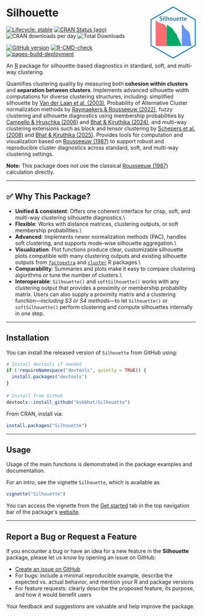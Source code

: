 # Silhouette <a href="https://kskbhat.github.io/Silhouette/"><img src="man/figures/logo.png" alt="Silhouette website" align="right" height="139"/></a>

<!-- badges: start -->
[![Lifecycle: stable](https://img.shields.io/badge/lifecycle-stable-brightgreen.svg)](https://lifecycle.r-lib.org/articles/stages.html) [![CRAN Status (ago)](https://www.r-pkg.org/badges/version-ago/Silhouette)](https://cran.r-project.org/package=Silhouette) ![CRAN downloads per day](https://cranlogs.r-pkg.org/badges/last-day/Silhouette)
 ![Total Downloads](https://cranlogs.r-pkg.org/badges/grand-total/Silhouette) 

[![GitHub version](https://img.shields.io/github/v/release/kskbhat/Silhouette?include_prereleases)](https://github.com/kskbhat/Silhouette/releases)
[![R-CMD-check](https://github.com/kskbhat/Silhouette/actions/workflows/R-CMD-check.yaml/badge.svg)](https://github.com/kskbhat/Silhouette/actions/workflows/R-CMD-check.yaml) [![pages-build-deployment](https://github.com/kskbhat/Silhouette/actions/workflows/pages/pages-build-deployment/badge.svg)](https://github.com/kskbhat/Silhouette/actions/workflows/pages/pages-build-deployment)
<!--
[![CRAN Status](https://www.r-pkg.org/badges/version/Silhouette)](https://CRAN.R-project.org/package=Silhouette)
[![CRAN Downloads](https://cranlogs.r-pkg.org/badges/grand-total/Silhouette)](https://cran.r-project.org/package=Silhouette)
[![DOI](https://img.shields.io/badge/DOI-10.32614%2FCRAN.package.Silhouette-blue.svg)](https://doi.org/10.32614/CRAN.package.Silhouette)
[![R-hub](https://github.com/kskbhat/Silhouette/actions/workflows/rhub.yaml/badge.svg)](https://github.com/kskbhat/Silhouette/actions/workflows/rhub.yaml)
![Monthly Downloads](https://cranlogs.r-pkg.org/badges/Silhouette)
-->

<!-- badges: end -->

An [R](https://www.r-project.org/) package for silhouette-based diagnostics in standard, soft, and multi-way clustering.

Quantifies clustering quality by measuring both **cohesion within clusters** and **separation between clusters**. Implements advanced silhouette width computations for diverse clustering structures, including: simplified silhouette by [Van der Laan et al. (2003)](https://doi.org/10.1080/0094965031000136012), Probability of Alternative Cluster normalization methods by [Raymaekers & Rousseeuw (2022)](https://doi.org/10.1080/10618600.2022.2050249), fuzzy clustering and silhouette diagnostics using membership probabilities by [Campello & Hruschka (2006)](https://doi.org/10.1016/j.fss.2006.07.006) and [Bhat & Kiruthika (2024)](https://doi.org/10.1080/23737484.2024.2408534), and multi-way clustering extensions such as block and tensor clustering by [Schepers et al. (2008)](https://doi.org/10.1007/s00357-008-9005-9) and [Bhat & Kiruthika (2025)](https://doi.org/10.21203/rs.3.rs-6973596/v1). Provides tools for computation and visualization based on [Rousseeuw (1987)](https://doi.org/10.1016/0377-0427(87)90125-7) to support robust and reproducible cluster diagnostics across standard, soft, and multi-way clustering settings.

**Note:** This package does not use the classical [Rousseeuw (1987)](https://doi.org/10.1016/0377-0427(87)90125-7) calculation directly.

------------------------------------------------------------------------

## ✅ Why This Package?

-   **Unified & consistent**: Offers one coherent interface for crisp, soft, and multi-way clustering silhouette diagnostics.\
-   **Flexible**: Works with distance matrices, clustering outputs, or soft membership probabilities.\
-   **Advanced**: Implements newer normalization methods (PAC), handles soft clustering, and supports mode-wise silhouette aggregation.\
-   **Visualization**: Plot functions produce clear, customizable silhouette plots compatible with many clustering outputs and existing silhouette outputs from [`factoextra`](https://doi.org/10.32614/CRAN.package.factoextra) and [`cluster`](https://doi.org/10.32614/CRAN.package.cluster) R packages.\
-   **Comparability**: Summaries and plots make it easy to compare clustering algorithms or tune the number of clusters.\
-   **Interoperable**: `Silhouette()` and `softSilhouette()` works with any clustering output that provides a proximity or membership probability matrix. Users can also supply a proximity matrix and a clustering function—*including S3 or S4 methods*—to let `Silhouette()` or `softSilhouette()` perform clustering and compute silhouettes internally in one step.

------------------------------------------------------------------------

## Installation

You can install the released version of `Silhouette` from GitHub using:

``` r
# Install devtools if needed
if (!requireNamespace("devtools", quietly = TRUE)) {
  install.packages("devtools")
}

# Install from GitHub
devtools::install_github("kskbhat/Silhouette")
```

From CRAN, install via:

``` r
install.packages("Silhouette")
```

------------------------------------------------------------------------

## Usage

Usage of the main functions is demonstrated in the package examples and documentation.

For an intro, see the vignette `Silhouette`, which is available as

``` r
vignette("Silhouette")
```

You can access the vignette from the [Get started](https://kskbhat.github.io/Silhouette/articles/Silhouette.html) tab in the top navigation bar of the package's [website](https://kskbhat.github.io/Silhouette/).

------------------------------------------------------------------------

## Report a Bug or Request a Feature

If you encounter a bug or have an idea for a new feature in the **Silhouette** package, please let us know by opening an issue on GitHub:

- [Create an issue on GitHub](https://github.com/kskbhat/Silhouette/issues)
- For bugs: include a minimal reproducible example, describe the expected vs. actual behavior, and mention your R and package versions
- For feature requests: clearly describe the proposed feature, its purpose, and how it would benefit users

Your feedback and suggestions are valuable and help improve the package.
